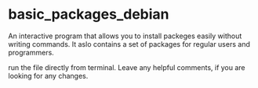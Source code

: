 # basic_packages_debian

An interactive program that allows you to install packeges easily without writing commands.
It aslo contains a set of packages for regular users and programmers.

run the file directly from terminal.
Leave any helpful comments, if you are looking for any changes.
